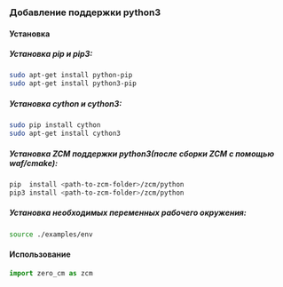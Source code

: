 ### Добавление поддержки python3

#### Установка

##### Установка pip и pip3:
```sh
sudo apt-get install python-pip
sudo apt-get install python3-pip
```

##### Установка cython и cython3:
```sh
sudo pip install cython
sudo apt-get install cython3
```

##### Установка ZCM поддержки python3(после сборки ZCM с помощью waf/cmake):
```sh
pip  install <path-to-zcm-folder>/zcm/python
pip3 install <path-to-zcm-folder>/zcm/python
```

##### Установка необходимых переменных рабочего окружения:
```sh
source ./examples/env
```

#### Использование
```python
import zero_cm as zcm
```
